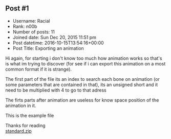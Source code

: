 ## Post #1
- Username: Racial
- Rank: n00b
- Number of posts: 11
- Joined date: Sun Dec 20, 2015 11:51 pm
- Post datetime: 2016-10-15T13:54:16+00:00
- Post Title: Exporting an animation

Hi again, for starting i don't know too much how animation works so that's is what im trying to discover (for see if i can export this animation on a most common format if it is strange).

The first part of the file its an index to search each bone on animation (or some parameters that are contained in that), its an unsigned short and it need to be multiplied with 4 to go to that adress

The firts parts  after animation are useless for know space position of the animation in it.

This is the example file

Thanks for reading  
[standard.zip](https://xentaxbackup.github.io/file/11796_standard.zip)
